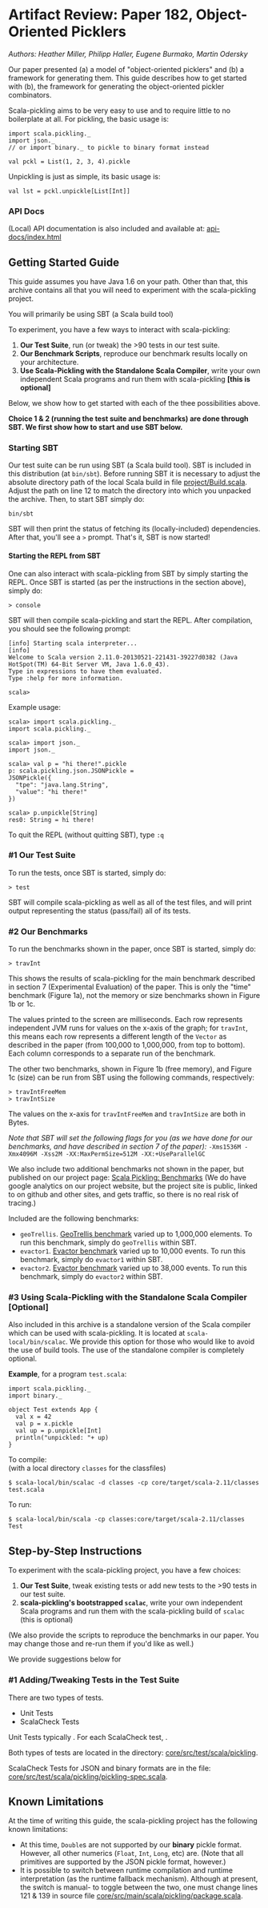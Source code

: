 # Artifact Review: Paper 182, Object-Oriented Picklers
_Authors: Heather Miller, Philipp Haller, Eugene Burmako, Martin Odersky_

Our paper presented (a) a model of "object-oriented picklers" and (b) a framework for generating them. This guide describes how to get started with (b), the framework for generating the object-oriented pickler combinators.

Scala-pickling aims to be very easy to use and to require little to no boilerplate at all. For pickling, the basic usage is:

    import scala.pickling._
    import json._
    // or import binary._ to pickle to binary format instead

    val pckl = List(1, 2, 3, 4).pickle

Unpickling is just as simple, its basic usage is:

    val lst = pckl.unpickle[List[Int]]

### API Docs
(Local) API documentation is also included and available at: [api-docs/index.html](api-docs/index.html)

## Getting Started Guide

This guide assumes you have Java 1.6 on your path. Other than that, this archive contains all that you will need to experiment with the scala-pickling project.

You will primarily be using SBT (a Scala build tool)

To experiment, you have a few ways to interact with scala-pickling:

1. **Our Test Suite**, run (or tweak) the >90 tests in our test suite.
2. **Our Benchmark Scripts**, reproduce our benchmark results locally on your architecture.
3. **Use Scala-Pickling with the Standalone Scala Compiler**, write your own independent Scala programs and run them with scala-pickling **\[this is optional\]**

Below, we show how to get started with each of the thee possibilities above.

**Choice 1 & 2 (running the test suite and benchmarks) are done through SBT. We first show how to start and use SBT below.**

### Starting SBT

Our test suite can be run using SBT (a Scala build tool). SBT is
included in this distribution (at `bin/sbt`). Before running SBT it is
necessary to adjust the absolute directory path of the local Scala
build in file [project/Build.scala](project/Build.scala). Adjust the path on line 12 to
match the directory into which you unpacked the archive. Then, to
start SBT simply do:

    bin/sbt

SBT will then print the status of fetching its (locally-included) dependencies. After that, you'll see a `>` prompt. That's it, SBT is now started!

#### Starting the REPL from SBT

One can also interact with scala-pickling from SBT by simply starting the REPL. Once SBT is started (as per the instructions in the section above), simply do:

    > console

SBT will then compile scala-pickling and start the REPL. After compilation, you should see the following prompt:

    [info] Starting scala interpreter...
    [info]
    Welcome to Scala version 2.11.0-20130521-221431-39227d0382 (Java HotSpot(TM) 64-Bit Server VM, Java 1.6.0_43).
    Type in expressions to have them evaluated.
    Type :help for more information.

    scala>

Example usage:

    scala> import scala.pickling._
    import scala.pickling._

    scala> import json._
    import json._

    scala> val p = "hi there!".pickle
    p: scala.pickling.json.JSONPickle =
    JSONPickle({
      "tpe": "java.lang.String",
      "value": "hi there!"
    })

    scala> p.unpickle[String]
    res0: String = hi there!

To quit the REPL (without quitting SBT), type `:q`

### #1 Our Test Suite

To run the tests, once SBT is started, simply do:

    > test

SBT will compile scala-pickling as well as all of the test files, and will print output representing the status (pass/fail) all of its tests.


### #2 Our Benchmarks

To run the benchmarks shown in the paper, once SBT is started, simply do:

    > travInt

This shows the results of scala-pickling for the main benchmark described in section 7 (Experimental Evaluation) of the paper. This is only the "time" benchmark (Figure 1a), not the memory or size benchmarks shown in Figure 1b or 1c.

The values printed to the screen are milliseconds. Each row represents independent JVM runs for values on the x-axis of the graph; for `travInt`, this means each row represents a different length of the `Vector` as described in the paper (from 100,000 to 1,000,000, from top to bottom). Each column corresponds to a separate run of the benchmark.

The other two benchmarks, shown in Figure 1b (free memory), and Figure 1c (size) can be run from SBT using the following commands, respectively:

    > travIntFreeMem
    > travIntSize

The values on the x-axis for `travIntFreeMem` and `travIntSize` are both in Bytes.

_Note that SBT will set the following flags for you (as we have done for our benchmarks, and have described in section 7 of the paper):_ `-Xms1536M - Xmx4096M -Xss2M -XX:MaxPermSize=512M -XX:+UseParallelGC`

We also include two additional benchmarks not shown in the paper, but published on our project page: [Scala Pickling: Benchmarks](http://lampwww.epfl.ch/~hmiller/pickling/benchmarks/) (We do have google analytics on our project website, but the project site is public, linked to on github and other sites, and gets traffic, so there is no real risk of tracing.)

Included are the following benchmarks:

- `geoTrellis`. [GeoTrellis benchmark](http://lampwww.epfl.ch/~hmiller/pickling/benchmarks/geotrellis.html) varied up to 1,000,000 elements. To run this benchmark, simply do `geoTrellis` within SBT.
- `evactor1`. [Evactor benchmark](http://lampwww.epfl.ch/~hmiller/pickling/benchmarks/evactor.html) varied up to
10,000 events. To run this benchmark, simply do `evactor1` within SBT.
- `evactor2`. [Evactor benchmark](http://lampwww.epfl.ch/~hmiller/pickling/benchmarks/evactor.html) varied up to 38,000 events. To run this benchmark, simply do `evactor2` within SBT.


### #3 Using Scala-Pickling with the Standalone Scala Compiler \[Optional\]

Also included in this archive is a standalone version of the Scala compiler which can be used with scala-pickling. It is located at `scala-local/bin/scalac`. We provide this option for those who would like to avoid the use of build tools. The use of the standalone compiler is completely optional.

**Example**, for a program `test.scala`:

    import scala.pickling._
    import binary._

    object Test extends App {
      val x = 42
      val p = x.pickle
      val up = p.unpickle[Int]
      println("unpickled: "+ up)
    }

To compile:
<br>(with a local directory `classes` for the classfiles)

    $ scala-local/bin/scalac -d classes -cp core/target/scala-2.11/classes test.scala

To run:

    $ scala-local/bin/scala -cp classes:core/target/scala-2.11/classes Test


## Step-by-Step Instructions

To experiment with the scala-pickling project, you have a few choices:

1. **Our Test Suite**, tweak existing tests or add new tests to the >90 tests in our test suite.
2. **scala-pickling's bootstrapped `scalac`**, write your own independent Scala programs and run them with the scala-pickling build of `scalac` (this is optional)

(We also provide the scripts to reproduce the benchmarks in our paper. You may change those and re-run them if you'd like as well.)

We provide suggestions below for

### #1 Adding/Tweaking Tests in the Test Suite

There are two types of tests.

- Unit Tests
- ScalaCheck Tests

Unit Tests typically . For each ScalaCheck test, .

Both types of tests are located in the directory: [core/src/test/scala/pickling](core/src/test/scala/pickling).

ScalaCheck Tests for JSON and binary formats are in the file: [core/src/test/scala/pickling/pickling-spec.scala](core/src/test/scala/pickling/pickling-spec.scala).


## Known Limitations

At the time of writing this guide, the scala-pickling project has the following known limitations:

- At this time, `Double`s are not supported by our **binary** pickle format. However, all other numerics (`Float`, `Int`, `Long`, etc) are. (Note that all primitives are supported by the JSON pickle format, however.)
- It is possible to switch between runtime compilation and runtime interpretation (as the runtime fallback mechanism). Although at present, the switch is manual- to toggle between the two, one must change lines 121 & 139 in source file [core/src/main/scala/pickling/package.scala](core/src/main/scala/pickling/package.scala).

